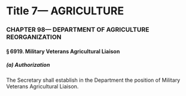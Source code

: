 
# Title 7— AGRICULTURE
### CHAPTER 98— DEPARTMENT OF AGRICULTURE REORGANIZATION
#### § 6919. Military Veterans Agricultural Liaison
##### (a) Authorization

The Secretary shall establish in the Department the position of Military Veterans Agricultural Liaison.
